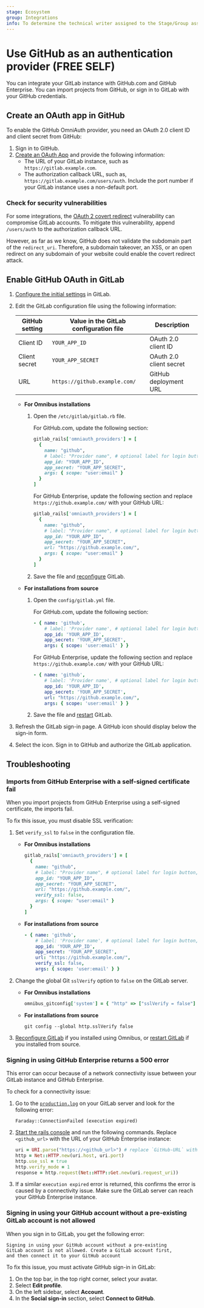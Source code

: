 ```yaml
---
stage: Ecosystem
group: Integrations
info: To determine the technical writer assigned to the Stage/Group associated with this page, see https://about.gitlab.com/handbook/engineering/ux/technical-writing/#assignments
---
```


# Use GitHub as an authentication provider **(FREE SELF)**

You can integrate your GitLab instance with GitHub.com and GitHub Enterprise.
You can import projects from GitHub, or sign in to GitLab
with your GitHub credentials.

## Create an OAuth app in GitHub

To enable the GitHub OmniAuth provider, you need an OAuth 2.0 client ID and client
secret from GitHub:

1. Sign in to GitHub.
1. [Create an OAuth App](https://docs.github.com/en/developers/apps/building-oauth-apps/creating-an-oauth-app)
   and provide the following information:
   - The URL of your GitLab instance, such as `https://gitlab.example.com`.
   - The authorization callback URL, such as, `https://gitlab.example.com/users/auth`.
     Include the port number if your GitLab instance uses a non-default port.

### Check for security vulnerabilities

For some integrations, the [OAuth 2 covert redirect](https://oauth.net/advisories/2014-1-covert-redirect/)
vulnerability can compromise GitLab accounts.
To mitigate this vulnerability, append `/users/auth` to the authorization
callback URL.

However, as far as we know, GitHub does not validate the subdomain part of the `redirect_uri`.
Therefore, a subdomain takeover, an XSS, or an open redirect on any subdomain of
your website could enable the covert redirect attack.

## Enable GitHub OAuth in GitLab

1. [Configure the initial settings](omniauth.md#configure-initial-settings) in GitLab.

1. Edit the GitLab configuration file using the following information:

   | GitHub setting | Value in the GitLab configuration file | Description             |
   |----------------|----------------------------------------|-------------------------|
   | Client ID      | `YOUR_APP_ID`                          | OAuth 2.0 client ID     |
   | Client secret  | `YOUR_APP_SECRET`                      | OAuth 2.0 client secret |
   | URL            | `https://github.example.com/`          | GitHub deployment URL   |

   - **For Omnibus installations**

     1. Open the `/etc/gitlab/gitlab.rb` file.

        For GitHub.com, update the following section:

        ```ruby
        gitlab_rails['omniauth_providers'] = [
          {
            name: "github",
            # label: "Provider name", # optional label for login button, defaults to "GitHub"
            app_id: "YOUR_APP_ID",
            app_secret: "YOUR_APP_SECRET",
            args: { scope: "user:email" }
          }
        ]
        ```

        For GitHub Enterprise, update the following section and replace
        `https://github.example.com/` with your GitHub URL:

        ```ruby
        gitlab_rails['omniauth_providers'] = [
          {
            name: "github",
            # label: "Provider name", # optional label for login button, defaults to "GitHub"
            app_id: "YOUR_APP_ID",
            app_secret: "YOUR_APP_SECRET",
            url: "https://github.example.com/",
            args: { scope: "user:email" }
          }
        ]
        ```

     1. Save the file and [reconfigure](../administration/restart_gitlab.md#omnibus-gitlab-reconfigure)
        GitLab.

   - **For installations from source**

     1. Open the `config/gitlab.yml` file.

        For GitHub.com, update the following section:

        ```yaml
        - { name: 'github',
            # label: 'Provider name', # optional label for login button, defaults to "GitHub"
            app_id: 'YOUR_APP_ID',
            app_secret: 'YOUR_APP_SECRET',
            args: { scope: 'user:email' } }
        ```

        For GitHub Enterprise, update the following section and replace
        `https://github.example.com/` with your GitHub URL:

        ```yaml
        - { name: 'github',
            # label: 'Provider name', # optional label for login button, defaults to "GitHub"
            app_id: 'YOUR_APP_ID',
            app_secret: 'YOUR_APP_SECRET',
            url: "https://github.example.com/",
            args: { scope: 'user:email' } }
        ```

     1. Save the file and [restart](../administration/restart_gitlab.md#installations-from-source)
        GitLab.

1. Refresh the GitLab sign-in page. A GitHub icon should display below the
   sign-in form.

1. Select the icon. Sign in to GitHub and authorize the GitLab application.

## Troubleshooting

### Imports from GitHub Enterprise with a self-signed certificate fail

When you import projects from GitHub Enterprise using a self-signed
certificate, the imports fail.

To fix this issue, you must disable SSL verification:

1. Set `verify_ssl` to `false` in the configuration file.

   - **For Omnibus installations**

     ```ruby
     gitlab_rails['omniauth_providers'] = [
       {
         name: "github",
         # label: "Provider name", # optional label for login button, defaults to "GitHub"
         app_id: "YOUR_APP_ID",
         app_secret: "YOUR_APP_SECRET",
         url: "https://github.example.com/",
         verify_ssl: false,
         args: { scope: "user:email" }
       }
     ]
     ```

   - **For installations from source**

     ```yaml
     - { name: 'github',
         # label: 'Provider name', # optional label for login button, defaults to "GitHub"
         app_id: 'YOUR_APP_ID',
         app_secret: 'YOUR_APP_SECRET',
         url: "https://github.example.com/",
         verify_ssl: false,
         args: { scope: 'user:email' } }
     ```

1. Change the global Git `sslVerify` option to `false` on the GitLab server.

   - **For Omnibus installations**

     ```ruby
     omnibus_gitconfig['system'] = { "http" => ["sslVerify = false"] }
     ```

   - **For installations from source**

     ```shell
     git config --global http.sslVerify false
     ```

1. [Reconfigure GitLab](../administration/restart_gitlab.md#omnibus-gitlab-reconfigure)
   if you installed using Omnibus, or [restart GitLab](../administration/restart_gitlab.md#installations-from-source)
   if you installed from source.

### Signing in using GitHub Enterprise returns a 500 error

This error can occur because of a network connectivity issue between your
GitLab instance and GitHub Enterprise.

To check for a connectivity issue:

1. Go to the [`production.log`](../administration/logs.md#productionlog)
   on your GitLab server and look for the following error:

   ``` plaintext
   Faraday::ConnectionFailed (execution expired)
   ```

1. [Start the rails console](../administration/operations/rails_console.md#starting-a-rails-console-session)
   and run the following commands. Replace `<github_url>` with the URL of your
   GitHub Enterprise instance:

   ```ruby
   uri = URI.parse("https://<github_url>") # replace `GitHub-URL` with the real one here
   http = Net::HTTP.new(uri.host, uri.port)
   http.use_ssl = true
   http.verify_mode = 1
   response = http.request(Net::HTTP::Get.new(uri.request_uri))
   ```

1. If a similar `execution expired` error is returned, this confirms the error is
   caused by a connectivity issue. Make sure the GitLab server can reach
   your GitHub Enterprise instance.

### Signing in using your GitHub account without a pre-existing GitLab account is not allowed

When you sign in to GitLab, you get the following error:

```plaintext
Signing in using your GitHub account without a pre-existing
GitLab account is not allowed. Create a GitLab account first,
and then connect it to your GitHub account
```

To fix this issue, you must activate GitHub sign-in in GitLab:

1. On the top bar, in the top right corner, select your avatar.
1. Select **Edit profile**.
1. On the left sidebar, select **Account**.
1. In the **Social sign-in** section, select **Connect to GitHub**.
